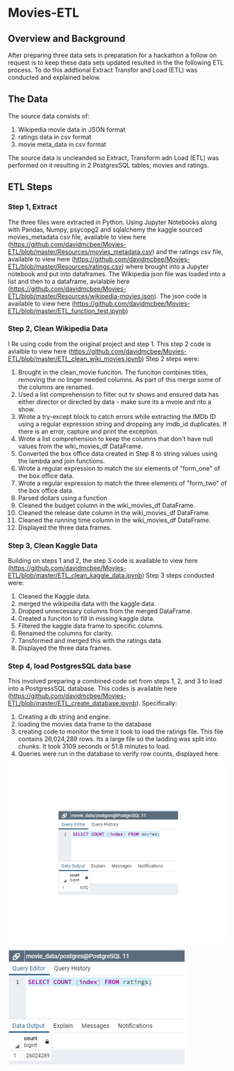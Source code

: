# Movies-ETL
## Overview and Background
After preparing three data sets in prepatation for a hackathon a follow on request is to keep these data sets updated resulted in the the following ETL process. To do this addtional Extract Transfor and Load (ETL) was conducted and explained below.

## The Data
The source data consists of:
1. Wikipedia movie data in JSON format
2. ratings data in csv format
3. movie meta_data in csv format

The source data is uncleanded so Extract, Transform adn Load (ETL) was performed on it resulting in 2 PostgresSQL tables; movies and ratings.

## ETL Steps

### Step 1, Extract

The three files were extracted in Python. Using Jupyter Notebooks along with Pandas, Numpy, psycopg2 and sqlalchemy the kaggle sourced movies_metadata csv file,
available to view here (https://github.com/davidmcbee/Movies-ETL/blob/master/Resources/movies_metadata.csv) and the ratings csv file, available to view here (https://github.com/davidmcbee/Movies-ETL/blob/master/Resources/ratings.csv) where brought into a Jupyter notebook and put into dataframes. The Wikipedia json file
was loaded into a list and then to a dataframe, avialable here (https://github.com/davidmcbee/Movies-ETL/blob/master/Resources/wikipedia-movies.json). The json code is available to view here (https://github.com/davidmcbee/Movies-ETL/blob/master/ETL_function_test.ipynb)

### Step 2, Clean Wikipedia Data
I Re using code from the original project and step 1. This step 2 code is avialble to view here (https://github.com/davidmcbee/Movies-ETL/blob/master/ETL_clean_wiki_movies.ipynb) Step 2 steps were:
1. Brought in the clean_movie funciton. The funciton combines titles, removing the no linger needed columns. As part of this merge some of the columns are renamed.
2. Used a list comprehension to filter out tv shows and ensured data has either director or directed by data - make sure its a mvoie and nto a show.
3. Wrote a try-except block to catch errors while extracting the IMDb ID using a regular expression string and dropping any imdb_id duplicates. If there is an error,
capture and print the exception.
4. Wrote a list comprehension to keep the columns that don't have null values from the wiki_movies_df DataFrame.
5. Converted the box office data created in Step 8 to string values using the lambda and join functions.
6. Wrote a regular expression to match the six elements of "form_one" of the box office data.
7. Wrote a regular expression to match the three elements of "form_two" of the box office data.
8. Parsed dollars using a function
9. Cleaned the budget column in the wiki_movies_df DataFrame.
10. Cleaned the release date column in the wiki_movies_df DataFrame.
11. Cleaned the running time column in the wiki_movies_df DataFrame.
12. Displayed the three data frames.

### Step 3, Clean Kaggle Data
Building on steps 1 and 2, the step 3 code is available to view here (https://github.com/davidmcbee/Movies-ETL/blob/master/ETL_clean_kaggle_data.ipynb)
Step 3 steps conducted were:
1. Cleaned the Kaggle data.
2. merged the wikipedia data with the kaggle data.
3. Dropped unnecessary columns from the merged DataFrame.
4. Created a funciton to fill in missing kaggle data.
5. Filtered the kaggle data frame to specific columns.
6. Renamed the columns for clarity.
7. Tansformed and merged this with the ratings data.
8. Displayed the three data frames.

### Step 4, load PostgresSQL data base
This involved preparing a combined code set from steps 1, 2, and 3 to load into a PostgressSQL database. This codes is available here (https://github.com/davidmcbee/Movies-ETL/blob/master/ETL_create_database.ipynb).
Specifically:
1. Creating a db string and engine.
2. loading the movies data frame to the database
3. creating code to monitor the time it took to load the ratings file. This file contains 26,024,289 rows. Its a large file so the laoding was split into chunks.
It took 3109 seconds or 51.8 minutes to load.
4. Queries were run in the database to verify row counts, displayed here.

![](https://github.com/davidmcbee/Movies-ETL/blob/master/Resources/movies_query.png)

![](https://github.com/davidmcbee/Movies-ETL/blob/master/Resources/ratings_query.png)
